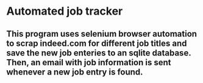 # Automated job tracker
## This program uses selenium browser automation to scrap indeed.com for different job titles and save the new job enteries to an sqlite database. Then, an email with job information is sent whenever a new job entry is found.
